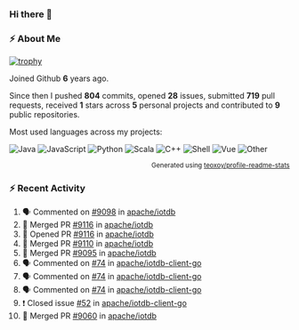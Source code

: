 ### Hi there 👋

### :zap: About Me

[![trophy](https://github-profile-trophy.vercel.app/?username=HTHou&theme=onedark)](https://github.com/ryo-ma/github-profile-trophy)
   
Joined Github **6** years ago.

Since then I pushed **804** commits, opened **28** issues, submitted **719** pull requests, received **1** stars across **5** personal projects and contributed to **9** public repositories.

Most used languages across my projects:

![Java](https://img.shields.io/static/v1?style=flat-square&label=%E2%A0%80&color=555&labelColor=%23b07219&message=Java%EF%B8%B194.4%25)
![JavaScript](https://img.shields.io/static/v1?style=flat-square&label=%E2%A0%80&color=555&labelColor=%23f1e05a&message=JavaScript%EF%B8%B11.4%25)
![Python](https://img.shields.io/static/v1?style=flat-square&label=%E2%A0%80&color=555&labelColor=%233572A5&message=Python%EF%B8%B10.7%25)
![Scala](https://img.shields.io/static/v1?style=flat-square&label=%E2%A0%80&color=555&labelColor=%23c22d40&message=Scala%EF%B8%B10.6%25)
![C++](https://img.shields.io/static/v1?style=flat-square&label=%E2%A0%80&color=555&labelColor=%23f34b7d&message=C%2B%2B%EF%B8%B10.6%25)
![Shell](https://img.shields.io/static/v1?style=flat-square&label=%E2%A0%80&color=555&labelColor=%2389e051&message=Shell%EF%B8%B10.4%25)
![Vue](https://img.shields.io/static/v1?style=flat-square&label=%E2%A0%80&color=555&labelColor=%2341b883&message=Vue%EF%B8%B10.3%25)
![Other](https://img.shields.io/static/v1?style=flat-square&label=%E2%A0%80&color=555&labelColor=%23ededed&message=Other%EF%B8%B11.2%25)

<p align="right"><sub>Generated using <a href="https://github.com/marketplace/actions/profile-readme-stats">teoxoy/profile-readme-stats</a></sub></p>


<!--![](https://github.com/HTHou/HTHou/blob/output/github-contribution-grid-snake.svg)-->

<!--![Haonan Hou's github stats](https://github-readme-stats.vercel.app/api?username=HTHou&count_private=true&show_icons=true&theme=onedark)-->

<!--![Haonan Hou's wakatime stats](https://github-readme-stats.vercel.app/api/wakatime?username=HTHou&layout=compact&theme=onedark)-->

<!--![Top Langs](https://github-readme-stats.vercel.app/api/top-langs/?username=HTHou&theme=onedark&layout=compact)-->

### :zap: Recent Activity
<!--START_SECTION:activity-->
1. 🗣 Commented on [#9098](https://github.com/apache/iotdb/issues/9098) in [apache/iotdb](https://github.com/apache/iotdb)
2. 🎉 Merged PR [#9116](https://github.com/apache/iotdb/pull/9116) in [apache/iotdb](https://github.com/apache/iotdb)
3. 💪 Opened PR [#9116](https://github.com/apache/iotdb/pull/9116) in [apache/iotdb](https://github.com/apache/iotdb)
4. 🎉 Merged PR [#9110](https://github.com/apache/iotdb/pull/9110) in [apache/iotdb](https://github.com/apache/iotdb)
5. 🎉 Merged PR [#9095](https://github.com/apache/iotdb/pull/9095) in [apache/iotdb](https://github.com/apache/iotdb)
6. 🗣 Commented on [#74](https://github.com/apache/iotdb-client-go/issues/74) in [apache/iotdb-client-go](https://github.com/apache/iotdb-client-go)
7. 🗣 Commented on [#74](https://github.com/apache/iotdb-client-go/issues/74) in [apache/iotdb-client-go](https://github.com/apache/iotdb-client-go)
8. 🗣 Commented on [#74](https://github.com/apache/iotdb-client-go/issues/74) in [apache/iotdb-client-go](https://github.com/apache/iotdb-client-go)
9. ❗️ Closed issue [#52](https://github.com/apache/iotdb-client-go/issues/52) in [apache/iotdb-client-go](https://github.com/apache/iotdb-client-go)
10. 🎉 Merged PR [#9060](https://github.com/apache/iotdb/pull/9060) in [apache/iotdb](https://github.com/apache/iotdb)
<!--END_SECTION:activity-->

<!--
**HTHou/HTHou** is a ✨ _special_ ✨ repository because its `README.md` (this file) appears on your GitHub profile.

Here are some ideas to get you started:

- 🔭 I’m currently working on ...
- 🌱 I’m currently learning ...
- 👯 I’m looking to collaborate on ...
- 🤔 I’m looking for help with ...
- 💬 Ask me about ...
- 📫 How to reach me: ...
- 😄 Pronouns: ...
- ⚡ Fun fact: ...
-->
